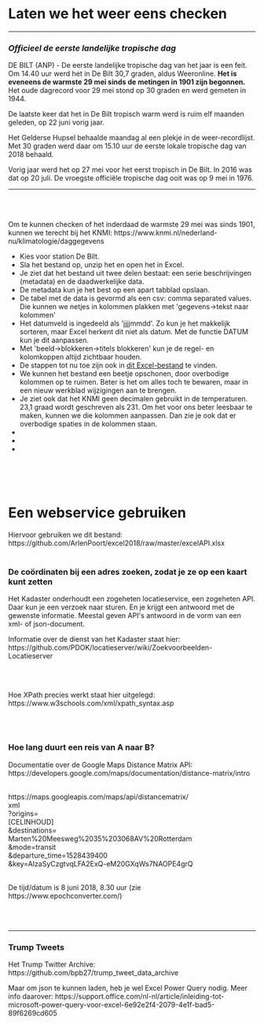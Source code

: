 
<h1>Laten we het weer eens checken</h1>
<hr>
<h3><i>Officieel de eerste landelijke tropische dag</i></h3>
<p>DE BILT (ANP) - De eerste landelijke tropische dag van het jaar is een feit. Om 14.40 uur werd het in De Bilt 30,7 graden, aldus Weeronline. <b>Het is eveneens de warmste 29 mei sinds de metingen in 1901 zijn begonnen.</b> Het oude dagrecord voor 29 mei stond op 30 graden en werd gemeten in 1944.
<p>De laatste keer dat het in De Bilt tropisch warm werd is ruim elf maanden geleden, op 22 juni vorig jaar.
<p>Het Gelderse Hupsel behaalde maandag al een plekje in de weer-recordlijst. Met 30 graden werd daar om 15.10 uur de eerste lokale tropische dag van 2018 behaald.
<p>Vorig jaar werd het op 27 mei voor het eerst tropisch in De Bilt. In 2016 was dat op 20 juli. De vroegste officiële tropische dag ooit was op 9 mei in 1976. 
<hr>
<br><br>
<p>Om te kunnen checken of het inderdaad de warmste 29 mei was sinds 1901, kunnen we terecht bij het KNMI: https://www.knmi.nl/nederland-nu/klimatologie/daggegevens
<br>
<ul>
  <li>Kies voor station De Bilt.
  <li>Sla het bestand op, unzip het en open het in Excel.
  <li>Je ziet dat het bestand uit twee delen bestaat: een serie beschrijvingen (metadata) en de daadwerkelijke data.
  <li>De metadata kun je het best op een apart tabblad opslaan.
  <li>De tabel met de data is gevormd als een csv: comma separated values. Die kunnen we netjes in kolommen plakken met 'gegevens->tekst naar kolommen'
  <li>Het datumveld is ingedeeld als 'jjjjmmdd'. Zo kun je het makkelijk sorteren, maar Excel herkent dit niet als datum. Met de functie DATUM kun je dit aanpassen.
  <li>Met 'beeld->blokkeren->titels blokkeren' kun je de regel- en kolomkoppen altijd zichtbaar houden.
  <li>De stappen tot nu toe zijn ook in <A HREF="https://github.com/ArlenPoort/excel2018/raw/master/KNMI002.xlsx">dit Excel-bestand</A> te vinden.
  <li>We kunnen het bestand een beetje opschonen, door overbodige kolommen op te ruimen. Beter is het om alles toch te bewaren, maar in een nieuw werkblad wijzigingen aan te brengen.
  <li>Je ziet ook dat het KNMI geen decimalen gebruikt in de temperaturen. 23,1 graad wordt geschreven als 231. Om het voor ons beter leesbaar te maken, kunnen we die kolommen aanpassen. Dan zie je ook dat er overbodige spaties in de kolommen staan.
  <li>
  <li>
  <li>
</ul>

<br><br><br>

<h1>Een webservice gebruiken</h1>
Hiervoor gebruiken we dit bestand: https://github.com/ArlenPoort/excel2018/raw/master/excelAPI.xlsx
<br><br>

<h3>De coördinaten bij een adres zoeken, zodat je ze op een kaart kunt zetten</h3>
<p>Het Kadaster onderhoudt een zogeheten locatieservice, een zogeheten API. Daar kun je een verzoek naar sturen. En je krijgt een antwoord met de gewenste informatie. Meestal geven API's antwoord in de vorm van een xml- of json-document.
<p>Informatie over de dienst van het Kadaster staat hier: https://github.com/PDOK/locatieserver/wiki/Zoekvoorbeelden-Locatieserver

<br><br>

<p>Hoe XPath precies werkt staat hier uitgelegd: 
<br>https://www.w3schools.com/xml/xpath_syntax.asp

<br><br>
<h3>Hoe lang duurt een reis van A naar B?</h3>
<p>Documentatie over de Google Maps Distance Matrix API:
<br>https://developers.google.com/maps/documentation/distance-matrix/intro
<br><br>

<p>ht<i></i>tps://maps.googleapis.com/maps/api/distancematrix/
<br>xml
<br>?origins=
<br>[CELINHOUD]
<br>&destinations=
<br>Marten%20Meesweg%2035%203068AV%20Rotterdam
<br>&mode=transit
<br>&departure_time=1528439400
<br>&key=AIzaSyCzgtvqLFA2ExQ-eM20GXqWs7NAOPE4grQ
<br><br>
<p>De tijd/datum is 8 juni 2018, 8.30 uur (zie https://www.epochconverter.com/)


<br><br>
<hr><h3>Trump Tweets</h3>
<p>Het Trump Twitter Archive: https://github.com/bpb27/trump_tweet_data_archive
<p>Maar om json te kunnen laden, heb je wel Excel Power Query nodig. Meer info daarover: https://support.office.com/nl-nl/article/inleiding-tot-microsoft-power-query-voor-excel-6e92e2f4-2079-4e1f-bad5-89f6269cd605
